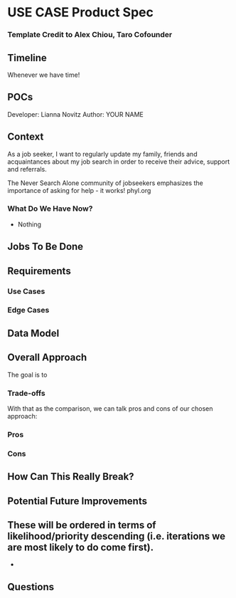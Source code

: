 # USE CASE Product Spec
### Template Credit to Alex Chiou, Taro Cofounder

## Timeline
Whenever we have time!

## POCs
Developer: Lianna Novitz
Author: YOUR NAME

## Context
As a job seeker, I want to regularly update my family, friends and acquaintances about my job search in order to receive their advice, support and referrals.

The Never Search Alone community of jobseekers emphasizes the importance of asking for help - it works! phyl.org


### What Do We Have Now?
- Nothing

## Jobs To Be Done

## Requirements

### Use Cases

### Edge Cases

## Data Model

## Overall Approach
The goal is to

### Trade-offs

With that as the comparison, we can talk pros and cons of our chosen approach:
### Pros

### Cons

## How Can This Really Break?

## Potential Future Improvements
These will be ordered in terms of likelihood/priority descending (i.e. iterations we are most likely to do come first).
- 
- 

## Questions


